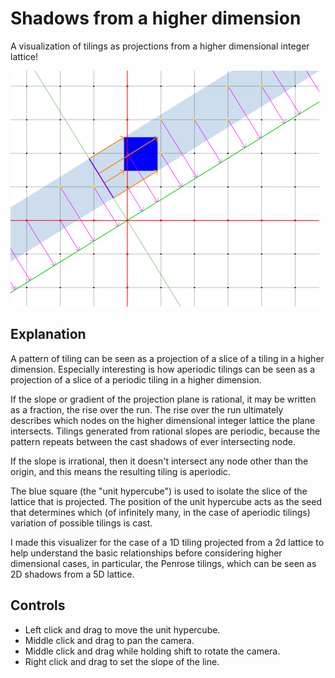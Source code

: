 # Shadows from a higher dimension

A visualization of tilings as projections from a higher dimensional integer lattice!

![Screenshot](screenshot.png)

## Explanation

A pattern of tiling can be seen as a projection of a slice of a tiling in a higher dimension. Especially interesting is how aperiodic tilings can be seen as a projection of a slice of a periodic tiling in a higher dimension.

If the slope or gradient of the projection plane is rational, it may be written as a fraction, the rise over the run. The rise over the run ultimately describes which nodes on the higher dimensional integer lattice the plane intersects. Tilings generated from rational slopes are periodic, because the pattern repeats between the cast shadows of ever intersecting node.

If the slope is irrational, then it doesn't intersect any node other than the origin, and this means the resulting tiling is aperiodic.

The blue square (the "unit hypercube") is used to isolate the slice of the lattice that is projected. The position of the unit hypercube acts as the seed that determines which (of infinitely many, in the case of aperiodic tilings) variation of possible tilings is cast.

I made this visualizer for the case of a 1D tiling projected from a 2d lattice to help understand the basic relationships before considering higher dimensional cases, in particular, the Penrose tilings, which can be seen as 2D shadows from a 5D lattice.

## Controls

- Left click and drag to move the unit hypercube.
- Middle click and drag to pan the camera.
- Middle click and drag while holding shift to rotate the camera.
- Right click and drag to set the slope of the line.
